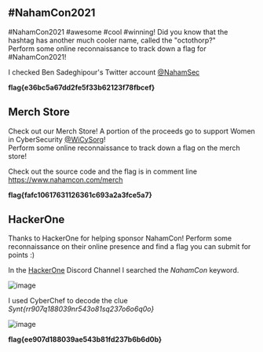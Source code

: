 ## #NahamCon2021
#NahamCon2021 #awesome #cool #winning! Did you know that the hashtag has another much cooler name, called the "octothorp?"<br>
Perform some online reconnaissance to track down a flag for #NahamCon2021!

I checked Ben Sadeghipour's Twitter account [@NahamSec](https://twitter.com/nahamsec)

**flag{e36bc5a67dd2fe5f33b62123f78fbcef}**

## Merch Store
Check out our Merch Store! A portion of the proceeds go to support Women in CyberSecurity [@WiCySorg](https://twitter.com/wicysorg/)!<br>
Perform some online reconnaissance to track down a flag on the merch store!<br>

Check out the source code and the flag is in comment line https://www.nahamcon.com/merch

**flag{fafc10617631126361c693a2a3fce5a7}**

## HackerOne
Thanks to HackerOne for helping sponsor NahamCon!
Perform some reconnaissance on their online presence and find a flag you can submit for points :)

In the [HackerOne](https://discord.gg/UF5ksAcx) Discord Channel I searched the *NahamCon* keyword.

![image](https://user-images.githubusercontent.com/50519199/123910598-5c744900-d983-11eb-8c4a-649465b1f4d7.png)

I used CyberChef to decode the clue *Synt{rr907q188039nr543o81sq237o6o6q0o}*

![image](https://user-images.githubusercontent.com/50519199/123910735-8d547e00-d983-11eb-9b06-5c5a3173fd58.png)

**flag{ee907d188039ae543b81fd237b6b6d0b}**
